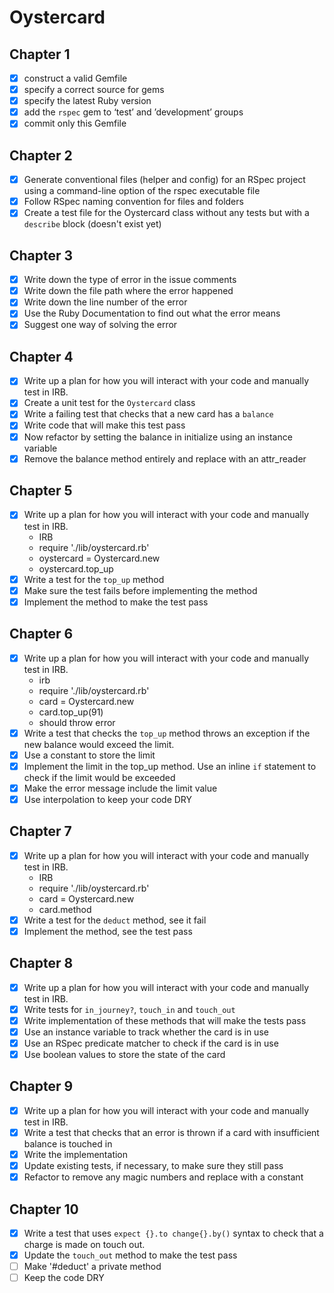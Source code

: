 # Oystercard

## Chapter 1
- [x] construct a valid Gemfile
- [x] specify a correct source for gems
- [x] specify the latest Ruby version
- [x] add the `rspec` gem to ‘test’ and ’development’ groups
- [x] commit only this Gemfile

## Chapter 2
- [x] Generate conventional files (helper and config) for an RSpec project using a command-line option of the rspec executable file
- [x] Follow RSpec naming convention for files and folders
- [x] Create a test file for the Oystercard class without any tests but with a `describe` block (doesn't exist yet)

## Chapter 3
- [x] Write down the type of error in the issue comments
- [x] Write down the file path where the error happened
- [x] Write down the line number of the error
- [x] Use the Ruby Documentation to find out what the error means
- [x] Suggest one way of solving the error

## Chapter 4
- [x] Write up a plan for how you will interact with your code and manually test in IRB.
- [x] Create a unit test for the `Oystercard` class
- [x] Write a failing test that checks that a new card has a `balance`
- [x] Write code that will make this test pass
- [x] Now refactor by setting the balance in initialize using an instance variable
- [x] Remove the balance method entirely and replace with an attr_reader

## Chapter 5
- [x] Write up a plan for how you will interact with your code and manually test in IRB.
  - IRB
  - require './lib/oystercard.rb'
  - oystercard = Oystercard.new
  - oystercard.top_up
- [x] Write a test for the `top_up` method
- [x] Make sure the test fails before implementing the method
- [x] Implement the method to make the test pass

## Chapter 6
- [x] Write up a plan for how you will interact with your code and manually test in IRB.
  - irb
  - require './lib/oystercard.rb'
  - card = Oystercard.new
  - card.top_up(91)
  - should throw error
- [x] Write a test that checks the `top_up` method throws an exception if the new balance would exceed the limit.
- [x] Use a constant to store the limit
- [x] Implement the limit in the top_up method. Use an inline `if` statement to check if the limit would be exceeded
- [x] Make the error message include the limit value
- [x] Use interpolation to keep your code DRY

## Chapter 7
- [x] Write up a plan for how you will interact with your code and manually test in IRB.
  - IRB
  - require './lib/oystercard.rb'
  - card = Oystercard.new
  - card.method
- [x] Write a test for the `deduct` method, see it fail
- [x] Implement the method, see the test pass

## Chapter 8
- [x] Write up a plan for how you will interact with your code and manually test in IRB.
- [x] Write tests for `in_journey?`, `touch_in` and `touch_out`
- [x] Write implementation of these methods that will make the tests pass
- [x] Use an instance variable to track whether the card is in use
- [x] Use an RSpec predicate matcher to check if the card is in use
- [x] Use boolean values to store the state of the card

## Chapter 9
- [x] Write up a plan for how you will interact with your code and manually test in IRB.
- [x] Write a test that checks that an error is thrown if a card with insufficient balance is touched in
- [x] Write the implementation
- [x] Update existing tests, if necessary, to make sure they still pass
- [x] Refactor to remove any magic numbers and replace with a constant

## Chapter 10
- [x] Write a test that uses `expect {}.to change{}.by()` syntax to check that a charge is made on touch out.
- [x] Update the `touch_out` method to make the test pass
- [ ] Make '#deduct' a private method
- [ ] Keep the code DRY

